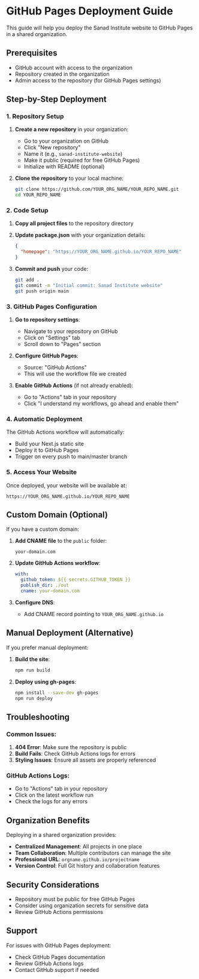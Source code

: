 # GitHub Pages Deployment Guide

This guide will help you deploy the Sanad Institute website to GitHub Pages in a shared organization.

## Prerequisites

- GitHub account with access to the organization
- Repository created in the organization
- Admin access to the repository (for GitHub Pages settings)

## Step-by-Step Deployment

### 1. Repository Setup

1. **Create a new repository** in your organization:
   - Go to your organization on GitHub
   - Click "New repository"
   - Name it (e.g., `sanad-institute-website`)
   - Make it public (required for free GitHub Pages)
   - Initialize with README (optional)

2. **Clone the repository** to your local machine:
   ```bash
   git clone https://github.com/YOUR_ORG_NAME/YOUR_REPO_NAME.git
   cd YOUR_REPO_NAME
   ```

### 2. Code Setup

1. **Copy all project files** to the repository directory
2. **Update package.json** with your organization details:
   ```json
   {
     "homepage": "https://YOUR_ORG_NAME.github.io/YOUR_REPO_NAME"
   }
   ```

3. **Commit and push** your code:
   ```bash
   git add .
   git commit -m "Initial commit: Sanad Institute website"
   git push origin main
   ```

### 3. GitHub Pages Configuration

1. **Go to repository settings**:
   - Navigate to your repository on GitHub
   - Click on "Settings" tab
   - Scroll down to "Pages" section

2. **Configure GitHub Pages**:
   - Source: "GitHub Actions"
   - This will use the workflow file we created

3. **Enable GitHub Actions** (if not already enabled):
   - Go to "Actions" tab in your repository
   - Click "I understand my workflows, go ahead and enable them"

### 4. Automatic Deployment

The GitHub Actions workflow will automatically:
- Build your Next.js static site
- Deploy it to GitHub Pages
- Trigger on every push to main/master branch

### 5. Access Your Website

Once deployed, your website will be available at:
```
https://YOUR_ORG_NAME.github.io/YOUR_REPO_NAME
```

## Custom Domain (Optional)

If you have a custom domain:

1. **Add CNAME file** to the `public` folder:
   ```
   your-domain.com
   ```

2. **Update GitHub Actions workflow**:
   ```yaml
   with:
     github_token: ${{ secrets.GITHUB_TOKEN }}
     publish_dir: ./out
     cname: your-domain.com
   ```

3. **Configure DNS**:
   - Add CNAME record pointing to `YOUR_ORG_NAME.github.io`

## Manual Deployment (Alternative)

If you prefer manual deployment:

1. **Build the site**:
   ```bash
   npm run build
   ```

2. **Deploy using gh-pages**:
   ```bash
   npm install --save-dev gh-pages
   npm run deploy
   ```

## Troubleshooting

### Common Issues:

1. **404 Error**: Make sure the repository is public
2. **Build Fails**: Check GitHub Actions logs for errors
3. **Styling Issues**: Ensure all assets are properly referenced

### GitHub Actions Logs:

- Go to "Actions" tab in your repository
- Click on the latest workflow run
- Check the logs for any errors

## Organization Benefits

Deploying in a shared organization provides:
- **Centralized Management**: All projects in one place
- **Team Collaboration**: Multiple contributors can manage the site
- **Professional URL**: `orgname.github.io/projectname`
- **Version Control**: Full Git history and collaboration features

## Security Considerations

- Repository must be public for free GitHub Pages
- Consider using organization secrets for sensitive data
- Review GitHub Actions permissions

## Support

For issues with GitHub Pages deployment:
- Check GitHub Pages documentation
- Review GitHub Actions logs
- Contact GitHub support if needed
